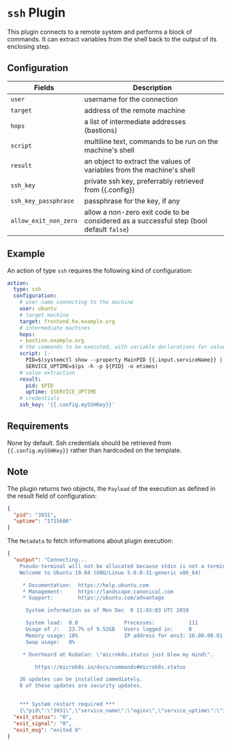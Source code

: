 # `ssh` Plugin

This plugin connects to a remote system and performs a block of commands. It can extract variables from the shell back to the output of its enclosing step.

## Configuration

|Fields|Description
|---|---
| `user` | username for the connection
| `target` | address of the remote machine
| `hops` | a list of intermediate addresses (bastions)
| `script` | multiline text, commands to be run on the machine's shell
| `result` | an object to extract the values of variables from the machine's shell
| `ssh_key` | private ssh key, preferrably retrieved from {{.config}}
| `ssh_key_passphrase` | passphrase for the key, if any
| `allow_exit_non_zero` | allow a non-zero exit code to be considered as a successful step (bool default `false`)

## Example

An action of type `ssh` requires the following kind of configuration:

```yaml
action:
  type: ssh
  configuration:
    # user name connecting to the machine
    user: ubuntu
    # target machine
    target: frontend.ha.example.org
    # intermediate machines
    hops:
    - bastion.example.org
    # the commands to be executed, with variable declarations for value extraction
    script: |-
      PID=$(systemctl show --property MainPID {{.input.serviceName}} | cut -d= -f2)
      SERVICE_UPTIME=$(ps -h -p ${PID} -o etimes)
    # value extraction
    result: 
      pid: $PID
      uptime: $SERVICE_UPTIME
    # credentials
    ssh_key: '{{.config.mySSHKey}}'
```

## Requirements

None by default. Ssh credentials should be retrieved from `{{.config.mySSHKey}}` rather than hardcoded on the template.

## Note

The plugin returns two objects, the `Payload` of the execution as defined in the result field of configuration:

```json
{
  "pid": "3931",
  "uptime": "1715606"
}
```

The `Metadata` to fetch informations about plugin execution:

```json
{
  "output": "Connecting...
    Pseudo-terminal will not be allocated because stdin is not a terminal.
    Welcome to Ubuntu 19.04 (GNU/Linux 5.0.0-31-generic x86_64)

     * Documentation:  https://help.ubuntu.com
     * Management:     https://landscape.canonical.com
     * Support:        https://ubuntu.com/advantage

      System information as of Mon Dec  9 11:03:03 UTC 2019

      System load:  0.0               Processes:           111
      Usage of /:   23.7% of 9.52GB   Users logged in:     0
      Memory usage: 18%               IP address for ens3: 10.00.00.01
      Swap usage:   0%

     * Overheard at KubeCon: \"microk8s.status just blew my mind\".

         https://microk8s.io/docs/commands#microk8s.status

    26 updates can be installed immediately.
    0 of these updates are security updates.


    *** System restart required ***
    {\"pid\":\"3931\",\"service_name\":\"nginx\",\"service_uptime\":\"1715606\"}",
  "exit_status": "0",
  "exit_signal": "0",
  "exit_msg": "exited 0"
}
```
